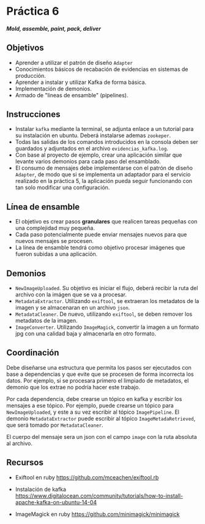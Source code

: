 # Práctica 6
#### *Mold, assemble, paint, pack, deliver*

## Objetivos
- Aprender a utilizar el patrón de diseño `Adapter`
- Conocimientos básicos de recabación de evidencias en sistemas de producción.
- Aprender a instalar y utilizar Kafka de forma básica.
- Implementación de demonios.
- Armado de "lineas de ensamble" (pipelines).

## Instrucciones
- Instalar `kafka` mediante la terminal, se adjunta enlace a un tutorial para su instalación en ubuntu. Deberá instalarse ademas `zookeper`.
- Todas las salidas de los comandos introducidos en la consola deben ser guardados y adjuntados en el archivo `evidencias_kafka.log`.
- Con base al proyecto de ejemplo, crear una aplicación similar que levante varios demonios para cada paso del ensamblado.
- El consumo de mensajes debe implementarse con el patrón de diseño `Adapter`, de modo que si se implementa un adaptador para el servicio realizado en la práctica 5, la aplicación pueda seguir funcionando con tan solo modificar una configuración.

## Línea de ensamble
- El objetivo es crear pasos **granulares** que realicen tareas pequeñas con una complejidad muy pequeña.
- Cada paso potencialmente puede enviar mensajes nuevos para que nuevos mensajes se procesen.
- La línea de ensamble tendrá como objetivo procesar imágenes que fueron subidas a una aplicación.

## Demonios
- `NewImageUploaded`. Su objetivo es iniciar el flujo, deberá recibir la ruta del archivo con la imágen que se va a procesar.
- `MetadataExtractor`. Utilizando `exiftool`, se extraeran los metadatos de la imagen y se almacenaran en un archivo `json`.
- `MetadataCleaner`. De nuevo, utilizando `exiftool`, se deben remover los metadatos de la imagen.
- `ImageConverter`. Utilizando `ImageMagick`, convertir la imagen a un formato jpg con una calidad baja y almacenarla en otro formato.

## Coordinación
Debe diseñarse una estructura que permita los pasos ser ejecutados con base a dependencias y que evite que se procesen de forma incorrecta los datos. Por ejemplo, si se procesara primero el limpiado de metadatos, el demonio que los extrae no podría hacer este trabajo.

Por cada dependencia, debe crearse un tópico en kafka y escribir los mensajes a ese tópico. Por ejemplo, puede crearse un tópico para `NewImageUploaded`, y este a su vez escribir al tópico `ImagePipeline`. El demonio `MetadataExtractor` puede escribir al tópico `ImageMetadaRetrieved`, que será tomado por `MetadataCleaner`.

El cuerpo del mensaje sera un json con el campo `image` con la ruta absoluta al archivo.

## Recursos
- Exiftool en ruby  https://github.com/mceachen/exiftool.rb

- Instalación de kafka https://www.digitalocean.com/community/tutorials/how-to-install-apache-kafka-on-ubuntu-14-04

- ImageMagick en ruby https://github.com/minimagick/minimagick
